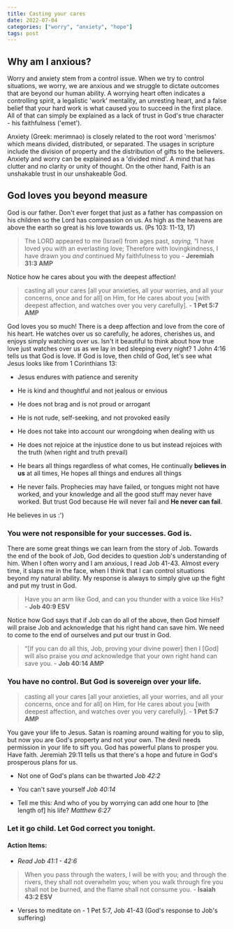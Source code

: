 ```yaml
---
title: Casting your cares
date: 2022-07-04
categories: ["worry", "anxiety", "hope"]
tags: post
---
```


## Why am I anxious?

Worry and anxiety stem from a control issue. When we try to control situations, we worry, we are anxious and we struggle to dictate outcomes that are beyond our human ability. A worrying heart often indicates a controlling spirit, a legalistic 'work' mentality, an unresting heart, and a false belief that your hard work is what caused you to succeed in the first place. All of that can simply be explained as a lack of trust in God's true character - his faithfulness ('emet').

Anxiety (Greek: merimnao) is closely related to the root word 'merismos' which means divided, distributed, or separated. The usages in scripture include the division of property and the distribution of gifts to the believers. Anxiety and worry can be explained as a 'divided mind'. A mind that has clutter and no clarity or unity of thought. On the other hand, Faith is an unshakable trust in our unshakeable God.

## God loves you beyond measure

God is our father. Don't ever forget that just as a father has compassion on his children so the Lord has compassion on us. As high as the heavens are above the earth so great is his love towards us. (Ps 103: 11-13, 17) 

> The LORD appeared to me (Israel) from ages past, *saying,* “I have loved you with an everlasting love; Therefore with lovingkindness, I have drawn you *and* continued My faithfulness to you - **Jeremiah 31:3 AMP**

Notice how he cares about you with the deepest affection!

> casting all your cares [all your anxieties, all your worries, and all your concerns, once and for all] on Him, for He cares about you [with deepest affection, and watches over you very carefully]. - **1 Pet 5:7 AMP**

God loves you so much! There is a deep affection and love from the core of his heart. He watches over us so carefully, he adores, cherishes us, and enjoys simply watching over us. Isn't it beautiful to think about how true love just watches over us as we lay in bed sleeping every night? 1 John 4:16 tells us that God is love. If God is love, then child of God, let's see what Jesus looks like from 1 Corinthians 13:

- Jesus endures with patience and serenity

- He is kind and thoughtful and not jealous or envious

- He does not brag and is not proud or arrogant

- He is not rude, self-seeking, and not provoked easily

- He does not take into account our wrongdoing when dealing with us 

- He does not rejoice at the injustice done to us but instead rejoices with the truth (when right and truth prevail)

- He bears all things regardless of what comes, He continually **believes in us** at all times, He hopes all things and endures all things

- He never fails. Prophecies may have failed, or tongues might not have worked, and your knowledge and all the good stuff may never have worked. But trust God because He will never fail and **He never can fail**.


He believes in us :')

### You were not responsible for your successes. God is.

There are some great things we can learn from the story of Job. Towards the end of the book of Job, God decides to question Job's understanding of him. When I often worry and I am anxious, I read Job 41-43. Almost every time, it slaps me in the face, when I think that I can control situations beyond my natural ability. My response is always to simply give up the fight and put my trust in God.

> Have you an arm like God,  and can you thunder with a voice like His? - **Job 40:9 ESV**

Notice how God says that if Job can do all of the above, then God himself will praise Job and acknowledge that his right hand can save him. We need to come to the end of ourselves and put our trust in God.

> “[If you can do all this, Job, proving your divine power] then I [God] will also praise you *and* acknowledge that your own right hand can save you. - **Job 40:14 AMP**

### You have no control. But God is sovereign over your life.

> casting all your cares [all your anxieties, all your worries, and all your concerns, once and for all] on Him, for He cares about you [with deepest affection, and watches over you very carefully]. - **1 Pet 5:7 AMP**

You gave your life to Jesus. Satan is roaming around waiting for you to slip, but now you are God's property and not your own. The devil needs permission in your life to sift you. God has powerful plans to prosper you. Have faith. Jeremiah 29:11 tells us that there's a hope and future in God's prosperous plans for us.

- Not one of God's plans can be thwarted *Job 42:2*

- You can't save yourself *Job 40:14*

- Tell me this: And who of you by worrying can add one hour to [the length of] his life? *Matthew 6:27*

### Let it go child. Let God correct you tonight.

#### Action Items: 
- *Read Job 41:1 - 42:6*

>  When you pass through the waters, I will be with you; and through the rivers, they shall not overwhelm you; when you walk through fire you shall not be burned, and the flame shall not consume you. - **Isaiah 43:2 ESV**

- Verses to meditate on - 1 Pet 5:7, Job 41-43 (God's response to Job's suffering)